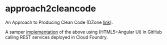 # approach2cleancode

An Approach to Producing Clean Code (DZone <a href="https://dzone.com/links/an-approach-to-producing-clean-code.html">link</a>).

A samper <a href="https://mapteb.github.io/approach2cleancode/v1.0/customizePizza.html">implementation</a> of the above using (HTML5+Angular UI) in GitHub calling REST services deployed in Cloud Foundry.
